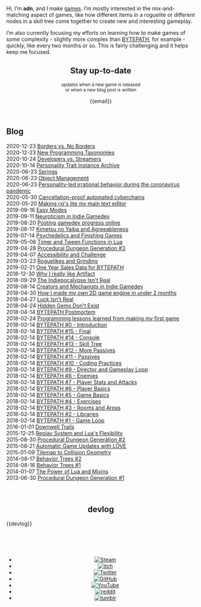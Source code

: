 <!--
title: adn's web page
-->

<br>

Hi, I’m **adn**, and I make [games](https://store.steampowered.com/dev/a327ex). I’m mostly interested in the mix-and-matching aspect of games, 
like how different items in a roguelite or different nodes in a skill tree come together to create new and interesting gameplay.

I’m also currently focusing my efforts on learning how to make games of some complexity - slightly more complex than 
[BYTEPATH](https://store.steampowered.com/app/760330/BYTEPATH/), for example - quickly, like every two months or so. 
This is fairly challenging and it helps keep me focused.

<div align="center">
<h2 class="links">Stay up-to-date</h2>
<small>updates when a new game is released</small><br>
<small>or when a new blog post is written</small>

{{email}}
</div>

<br>

## Blog

<div class="post"><span class="post-date">2020-12-23</span> <span class="post-title"><a href="https://github.com/a327ex/blog/issues/66" target="_blank">Borders vs. No Borders</a></span></div>
<div class="post"><span class="post-date">2020-12-23</span> <span class="post-title"><a href="https://github.com/a327ex/blog/issues/63" target="_blank">New Programming Taxonomies</a></span></div>
<div class="post"><span class="post-date">2020-10-24</span> <span class="post-title"><a href="https://github.com/a327ex/blog/issues/62" target="_blank">Developers vs. Streamers</a></span></div>
<div class="post"><span class="post-date">2020-10-14</span> <span class="post-title"><a href="https://github.com/a327ex/blog/issues/61" target="_blank">Personality Trait Instance Archive</a></span></div>
<div class="post"><span class="post-date">2020-06-23</span> <span class="post-title"><a href="https://github.com/a327ex/blog/issues/60" target="_blank">Springs</a></span></div>
<div class="post"><span class="post-date">2020-06-23</span> <span class="post-title"><a href="https://github.com/a327ex/blog/issues/59" target="_blank">Object Management</a></span></div>
<div class="post"><span class="post-date">2020-06-23</span> <span class="post-title"><a href="https://github.com/a327ex/blog/issues/58" target="_blank">Personality-led irrational behavior during the coronavirus pandemic</a></span></div>
<div class="post"><span class="post-date">2020-05-30</span> <span class="post-title"><a href="https://github.com/a327ex/blog/issues/57" target="_blank">Cancellation-proof automated cyberchains</a></span></div>
<div class="post"><span class="post-date">2020-05-20</span> <span class="post-title"><a href="https://github.com/a327ex/blog/issues/56" target="_blank">Making rxi's lite my main text editor</a></span></div>
<div class="post"><span class="post-date">2019-09-16</span> <span class="post-title"><a href="https://github.com/adnzzzzZ/blog/issues/54" target="_blank">Easy Modes</a></span></div>
<div class="post"><span class="post-date">2019-09-11</span> <span class="post-title"><a href="https://github.com/adnzzzzZ/blog/issues/53" target="_blank">Neuroticism in Indie Gamedev</a></span></div>
<div class="post"><span class="post-date">2019-08-20</span> <span class="post-title"><a href="https://github.com/adnzzzzZ/blog/issues/52" target="_blank">Posting gamedev progress online</a></span></div>
<div class="post"><span class="post-date">2019-08-17</span> <span class="post-title"><a href="https://github.com/adnzzzzZ/blog/issues/50" target="_blank">Kimetsu no Yaiba and Agreeableness</a></span></div>
<div class="post"><span class="post-date">2019-07-14</span> <span class="post-title"><a href="https://github.com/adnzzzzZ/blog/issues/51" target="_blank">Psychedelics and Finishing Games</a></span></div>
<div class="post"><span class="post-date">2019-05-06</span> <span class="post-title"><a href="https://github.com/adnzzzzZ/blog/issues/48" target="_blank">Timer and Tween Functions in Lua</a></span></div>
<div class="post"><span class="post-date">2019-04-28</span> <span class="post-title"><a href="https://github.com/adonaac/blog/issues/47" target="_blank">Procedural Dungeon Generation #3</a></span></div>
<div class="post"><span class="post-date">2019-04-07</span> <span class="post-title"><a href="https://github.com/SSYGEN/blog/issues/46" target="_blank">Accessibility and Challenge</a></span></div>
<div class="post"><span class="post-date">2019-03-23</span> <span class="post-title"><a href="https://github.com/SSYGEN/blog/issues/45" target="_blank">Roguelikes and Grinding</a></span></div>
<div class="post"><span class="post-date">2019-02-21</span> <span class="post-title"><a href="https://github.com/SSYGEN/blog/issues/44" target="_blank">One Year Sales Data for BYTEPATH</a></span></div>
<div class="post"><span class="post-date">2018-12-30</span> <span class="post-title"><a href="https://github.com/SSYGEN/blog/issues/43" target="_blank">Why I really like Artifact</a></span></div>
<div class="post"><span class="post-date">2018-09-29</span> <span class="post-title"><a href="https://github.com/SSYGEN/blog/issues/41" target="_blank">The Indiepocalypse Isn't Real</a></span></div>
<div class="post"><span class="post-date">2018-08-14</span> <span class="post-title"><a href="https://github.com/SSYGEN/blog/issues/40" target="_blank">Creators and Mechanists in Indie Gamedev</a></span></div>
<div class="post"><span class="post-date">2018-04-30</span> <span class="post-title"><a href="https://github.com/adonaac/blog/issues/39" target="_blank">How I made my own 2D game engine in under 2 months</a></span></div>
<div class="post"><span class="post-date">2018-04-27</span> <span class="post-title"><a href="https://github.com/adonaac/blog/issues/38" target="_blank">Luck Isn't Real</a></span></div>
<div class="post"><span class="post-date">2018-04-24</span> <span class="post-title"><a href="https://github.com/adonaac/blog/issues/37" target="_blank">Hidden Gems Don't Exist</a></span></div>
<div class="post"><span class="post-date">2018-04-14</span> <span class="post-title"><a href="https://github.com/adonaac/blog/issues/35" target="_blank">BYTEPATH Postmortem</a></span></div>
<div class="post"><span class="post-date">2018-02-24</span> <span class="post-title"><a href="https://github.com/SSYGEN/blog/issues/31" target="_blank">Programming lessons learned from making my first game</a></span></div>
<div class="post"><span class="post-date">2018-02-14</span> <span class="post-title"><a href="https://github.com/adonaac/blog/issues/30" target="_blank">BYTEPATH #0 - Introduction</a></span></div>
<div class="post"><span class="post-date">2018-02-14</span> <span class="post-title"><a href="https://github.com/adonaac/blog/issues/29" target="_blank">BYTEPATH #15 - Final</a></span></div>
<div class="post"><span class="post-date">2018-02-14</span> <span class="post-title"><a href="https://github.com/adonaac/blog/issues/28" target="_blank">BYTEPATH #14 - Console</a></span></div>
<div class="post"><span class="post-date">2018-02-14</span> <span class="post-title"><a href="https://github.com/adonaac/blog/issues/27" target="_blank">BYTEPATH #13 - Skill Tree</a></span></div>
<div class="post"><span class="post-date">2018-02-14</span> <span class="post-title"><a href="https://github.com/adonaac/blog/issues/26" target="_blank">BYTEPATH #12 - More Passives</a></span></div>
<div class="post"><span class="post-date">2018-02-14</span> <span class="post-title"><a href="https://github.com/adonaac/blog/issues/25" target="_blank">BYTEPATH #11 - Passives</a></span></div>
<div class="post"><span class="post-date">2018-02-14</span> <span class="post-title"><a href="https://github.com/adonaac/blog/issues/24" target="_blank">BYTEPATH #10 - Coding Practices</a></span></div>
<div class="post"><span class="post-date">2018-02-14</span> <span class="post-title"><a href="https://github.com/adonaac/blog/issues/23" target="_blank">BYTEPATH #9 - Director and Gameplay Loop</a></span></div>
<div class="post"><span class="post-date">2018-02-14</span> <span class="post-title"><a href="https://github.com/adonaac/blog/issues/22" target="_blank">BYTEPATH #8 - Enemies</a></span></div>
<div class="post"><span class="post-date">2018-02-14</span> <span class="post-title"><a href="https://github.com/adonaac/blog/issues/21" target="_blank">BYTEPATH #7 - Player Stats and Attacks</a></span></div>
<div class="post"><span class="post-date">2018-02-14</span> <span class="post-title"><a href="https://github.com/adonaac/blog/issues/20" target="_blank">BYTEPATH #6 - Player Basics</a></span></div>
<div class="post"><span class="post-date">2018-02-14</span> <span class="post-title"><a href="https://github.com/adonaac/blog/issues/19" target="_blank">BYTEPATH #5 - Game Basics</a></span></div>
<div class="post"><span class="post-date">2018-02-14</span> <span class="post-title"><a href="https://github.com/adonaac/blog/issues/18" target="_blank">BYTEPATH #4 - Exercises</a></span></div>
<div class="post"><span class="post-date">2018-02-14</span> <span class="post-title"><a href="https://github.com/adonaac/blog/issues/17" target="_blank">BYTEPATH #3 - Rooms and Areas</a></span></div>
<div class="post"><span class="post-date">2018-02-14</span> <span class="post-title"><a href="https://github.com/adonaac/blog/issues/16" target="_blank">BYTEPATH #2 - Libraries</a></span></div>
<div class="post"><span class="post-date">2018-02-14</span> <span class="post-title"><a href="https://github.com/adonaac/blog/issues/15" target="_blank">BYTEPATH #1 - Game Loop</a></span></div>
<div class="post"><span class="post-date">2016-01-01</span> <span class="post-title"><a href="https://github.com/adonaac/blog/issues/9" target="_blank">Downwell Trails</a></span></div>
<div class="post"><span class="post-date">2015-12-25</span> <span class="post-title"><a href="https://github.com/adonaac/blog/issues/8" target="_blank">Replay System and Lua's Flexibility</a></span></div>
<div class="post"><span class="post-date">2015-08-30</span> <span class="post-title"><a href="https://github.com/adonaac/blog/issues/7" target="_blank">Procedural Dungeon Generation #2</a></span></div>
<div class="post"><span class="post-date">2015-08-21</span> <span class="post-title"><a href="https://github.com/adonaac/blog/issues/6" target="_blank">Automatic Game Updates with LÖVE</a></span></div>
<div class="post"><span class="post-date">2015-01-09</span> <span class="post-title"><a href="https://github.com/adonaac/blog/issues/5" target="_blank">Tilemap to Collision Geometry</a></span></div>
<div class="post"><span class="post-date">2014-08-17</span> <span class="post-title"><a href="https://github.com/adonaac/blog/issues/4" target="_blank">Behavior Trees #2</a></span></div>
<div class="post"><span class="post-date">2014-08-16</span> <span class="post-title"><a href="https://github.com/adonaac/blog/issues/3" target="_blank">Behavior Trees #1</a></span></div>
<div class="post"><span class="post-date">2014-01-07</span> <span class="post-title"><a href="https://github.com/adonaac/blog/issues/2" target="_blank">The Power of Lua and Mixins</a></span></div>
<div class="post"><span class="post-date">2013-06-30</span> <span class="post-title"><a href="https://github.com/adonaac/blog/issues/1" target="_blank">Procedural Dungeon Generation #1</a></span></div>

<br>
<br>

<div align="center">
<h2 class="links">devlog</h2>
</div>

{{devlog}}

<br>
<br>
<br>

<div align="center">
<ul class="social-media-list">
    <li><a href="https://store.steampowered.com/dev/a327ex" target="_blank"><img src="https://unpkg.com/simple-icons@latest/icons/steam.svg" alt="Steam" title="Steam"></a></li>
    <li><a href="https://a327ex.itch.io" target="_blank"><img src="https://unpkg.com/simple-icons@latest/icons/itch-dot-io.svg" alt="itch" title="itch"></a></li>
    <li><a href="https://twitter.com/a327ex" target="_blank"><img src="https://unpkg.com/simple-icons@latest/icons/twitter.svg" alt="Twitter" title="Twitter"></a></li>
    <li><a href="https://github.com/a327ex" target="_blank"><img src="https://unpkg.com/simple-icons@latest/icons/github.svg" alt="GitHub" title="GitHub"></a></li>
    <li><a href="https://www.youtube.com/channel/UCFOaLI21ThFPQxJJ5lFF4SQ" target="_blank"><img src="https://unpkg.com/simple-icons@latest/icons/youtube.svg" alt="YouTube" title="YouTube"></a></li>
    <li><a href="https://reddit.com/r/a327ex" target="_blank"><img src="https://unpkg.com/simple-icons@latest/icons/reddit.svg" alt="reddit" title="reddit"></a></li>
    <li><a href="https://hydancer.tumblr.com" target="_blank"><img src="https://unpkg.com/simple-icons@latest/icons/tumblr.svg" alt="tumblr" title="tumblr"></a></li>
</ul>
</div>

<br>
